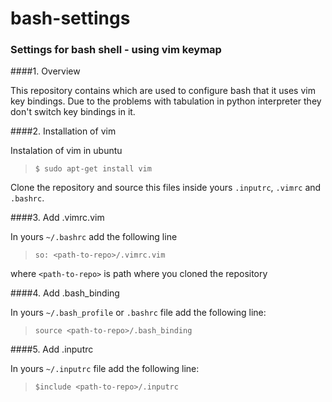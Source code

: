 # bash-settings
### Settings for bash shell - using vim keymap

####1. Overview

This repository contains which are used to configure bash that it uses vim key bindings.
Due to the problems with tabulation in python interpreter they don't switch key bindings in it.

####2. Installation of vim

Instalation of vim in ubuntu

> `$ sudo apt-get install vim`

Clone the repository and source this files inside yours `.inputrc`, `.vimrc` and `.bashrc`.

####3. Add .vimrc.vim

In yours `~/.bashrc` add the following line <br />
>	`so: <path-to-repo>/.vimrc.vim` <br />

where `<path-to-repo>` is path where you cloned the repository

####4. Add .bash_binding

In yours `~/.bash_profile` or `.bashrc` file add the following line: <br />
> `source <path-to-repo>/.bash_binding` <br />

####5. Add .inputrc

In yours `~/.inputrc` file add the following line: <br />
> `$include <path-to-repo>/.inputrc` <br />

